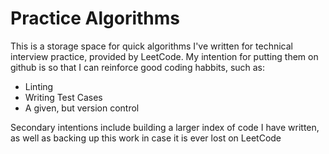 # Practice Algorithms
This is a storage space for quick algorithms I've written for technical interview practice, provided by LeetCode. 
My intention for putting them on github is so that I can reinforce good coding habbits, such as:
- Linting 
- Writing Test Cases
- A given, but version control

Secondary intentions include building a larger index of code I have written, as well as backing up this work in case it is ever lost on LeetCode
